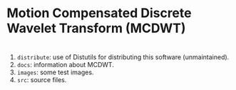 # Motion Compensated Discrete Wavelet Transform (MCDWT)
#
1. `distribute`: use of Distutils for distributing this software (unmaintained).
2. `docs`: information about MCDWT.
3. `images`: some test images.
4. `src`: source files.
